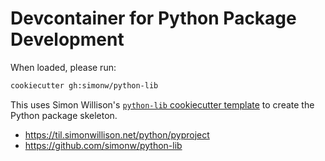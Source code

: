 # Devcontainer for Python Package Development

When loaded, please run:

```sh
cookiecutter gh:simonw/python-lib
```

This uses Simon Willison's [`python-lib` cookiecutter template](https://github.com/simonw/python-lib) to create the Python package skeleton.

- https://til.simonwillison.net/python/pyproject
- https://github.com/simonw/python-lib
